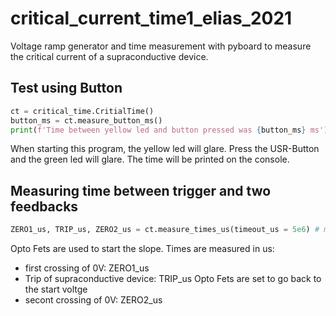 # critical_current_time1_elias_2021

Voltage ramp generator and time measurement with pyboard to measure the critical current of a supraconductive device.

## Test using Button

```python
ct = critical_time.CritialTime()
button_ms = ct.measure_button_ms()
print(f'Time between yellow led and button pressed was {button_ms} ms')
```

When starting this program, the yellow led will glare.
Press the USR-Button and the green led will glare.
The time will be printed on the console.


## Measuring time between trigger and two feedbacks

```python
ZERO1_us, TRIP_us, ZERO2_us = ct.measure_times_us(timeout_us = 5e6) # maximum timeout 2e9 us
```

Opto Fets are used to start the slope.
Times are measured in us:
- first crossing of 0V: ZERO1_us
- Trip of supraconductive device: TRIP_us
Opto Fets are set to go back to the start voltge
- secont crossing of 0V: ZERO2_us
